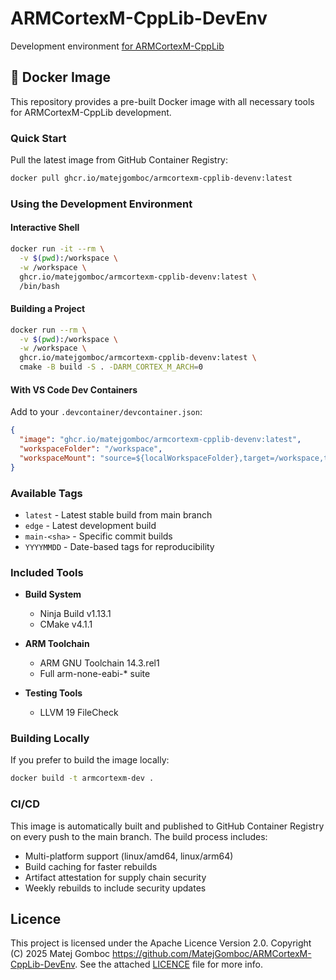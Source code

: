 # ARMCortexM-CppLib-DevEnv

Development environment [for ARMCortexM-CppLib](https://github.com/MatejGomboc/ARMCortexM-CppLib)

## 🐳 Docker Image

This repository provides a pre-built Docker image with all necessary tools for ARMCortexM-CppLib development.

### Quick Start

Pull the latest image from GitHub Container Registry:

```bash
docker pull ghcr.io/matejgomboc/armcortexm-cpplib-devenv:latest
```

### Using the Development Environment

#### Interactive Shell

```bash
docker run -it --rm \
  -v $(pwd):/workspace \
  -w /workspace \
  ghcr.io/matejgomboc/armcortexm-cpplib-devenv:latest \
  /bin/bash
```

#### Building a Project

```bash
docker run --rm \
  -v $(pwd):/workspace \
  -w /workspace \
  ghcr.io/matejgomboc/armcortexm-cpplib-devenv:latest \
  cmake -B build -S . -DARM_CORTEX_M_ARCH=0
```

#### With VS Code Dev Containers

Add to your `.devcontainer/devcontainer.json`:

```json
{
  "image": "ghcr.io/matejgomboc/armcortexm-cpplib-devenv:latest",
  "workspaceFolder": "/workspace",
  "workspaceMount": "source=${localWorkspaceFolder},target=/workspace,type=bind"
}
```

### Available Tags

- `latest` - Latest stable build from main branch
- `edge` - Latest development build
- `main-<sha>` - Specific commit builds
- `YYYYMMDD` - Date-based tags for reproducibility

### Included Tools

- **Build System**
  - Ninja Build v1.13.1
  - CMake v4.1.1
  
- **ARM Toolchain**
  - ARM GNU Toolchain 14.3.rel1
  - Full arm-none-eabi-* suite
  
- **Testing Tools**
  - LLVM 19 FileCheck

### Building Locally

If you prefer to build the image locally:

```bash
docker build -t armcortexm-dev .
```

### CI/CD

This image is automatically built and published to GitHub Container Registry on every push to the main branch. The build process includes:

- Multi-platform support (linux/amd64, linux/arm64)
- Build caching for faster rebuilds
- Artifact attestation for supply chain security
- Weekly rebuilds to include security updates

## Licence

This project is licensed under the Apache Licence Version 2.0.
Copyright (C) 2025 Matej Gomboc <https://github.com/MatejGomboc/ARMCortexM-CppLib-DevEnv>.
See the attached [LICENCE](./LICENCE) file for more info.

